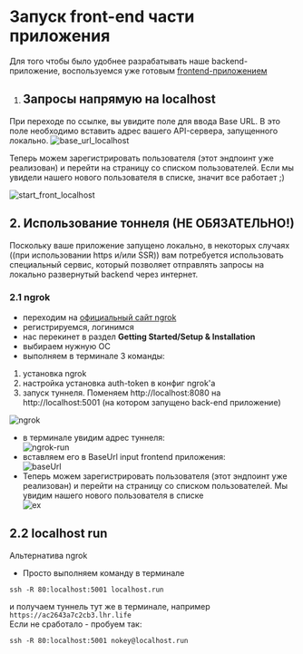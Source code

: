 # Запуск front-end части приложения
Для того чтобы было удобнее разрабатывать наше backend-приложение, воспользуемся уже готовым [frontend-приложением](https://nest-webinar-front.vercel.app)

1. ## Запросы напрямую на localhost 
При переходе по ссылке, вы увидите поле для ввода Base URL.
В это поле необходимо вставить адрес вашего API-сервера, запущенного локально.
![base_url_localhost](https://production-it-incubator.s3.eu-central-1.amazonaws.com/file-manager/Image/6a1de1fe-f822-48ee-a666-2c4170c6c11c_base_url_localhost.png)

Теперь можем зарегистрировать пользователя (этот эндпоинт уже реализован) и перейти на страницу со списком пользователей. 
Если мы увидели нашего нового пользователя в списке, значит все работает ;)

![start_front_localhost](https://production-it-incubator.s3.eu-central-1.amazonaws.com/file-manager/Image/3ace0e32-1056-4c1b-a979-841fa9033677_start_front_localhost.png)

## 2. Использование тоннеля (НЕ ОБЯЗАТЕЛЬНО!)
Поскольку ваше приложение запущено локально, в некоторых случаях ((при использовании https и/или SSR)) вам потребуется использовать специальный сервис, 
который позволяет отправлять запросы на локально развернутый backend через интернет.

### 2.1 ngrok

 - переходим на [официальный сайт ngrok](https://ngrok.com)
 - регистрируемся, логинимся
 - нас перекинет в раздел **Getting Started/Setup & Installation**
 - выбираем нужную ОС
 - выполняем в терминале 3 команды:  
1) установка ngrok  
2) настройка установка auth-token в конфиг ngrok'а   
3) запуск туннеля. Поменяем http://localhost:8080 на http://localhost:5001 (на котором запущено back-end приложение)

![ngrok](https://production-it-incubator.s3.eu-central-1.amazonaws.com/file-manager/Image/0bba4e1d-6c93-4aaf-8cd9-bf1feff9aef1_ngrok-inst.png)


 - в терминале увидим адрес туннеля:  
![ngrok-run](https://production-it-incubator.s3.eu-central-1.amazonaws.com/file-manager/Image/ed9a1505-7fd5-4f3b-9303-c765d6cf7a74_ngrok-run.png)
 - вставляем его в BaseUrl input frontend приложения:  
![baseUrl](https://production-it-incubator.s3.eu-central-1.amazonaws.com/file-manager/Image/0f3a0ab0-be30-4057-ad54-04ea84ec2433_webin-front-base-url.png)
 - Теперь можем зарегистрировать пользователя (этот эндпоинт уже реализован) и перейти на страницу со списком пользователей. Мы увидим нашего нового пользователя в списке  
![ex](https://production-it-incubator.s3.eu-central-1.amazonaws.com/file-manager/Image/0b50c6b2-409c-4879-851e-569d3f7c1951_front-ex.png)

## 2.2 localhost run
Альтернатива ngrok 
 - Просто выполняем команду в терминале 
```bush
ssh -R 80:localhost:5001 localhost.run
```
и получаем туннель тут же в терминале, например `https://ac2643a7c2cb3.lhr.life`  
Если не сработало - пробуем так:
```bush
ssh -R 80:localhost:5001 nokey@localhost.run
```

